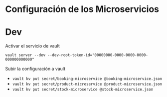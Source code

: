 # Configuración de los Microservicios

# Dev

Activar el servicio de vault

```vault server --dev --dev-root-token-id="00000000-0000-0000-0000-000000000000"```

Subir la configuración a vault

* ```vault kv put secret/booking-microservice @booking-microservice.json```
* ```vault kv put secret/product-microservice @product-microservice.json```
* ```vault kv put secret/stock-microservice @stock-microservice.json```